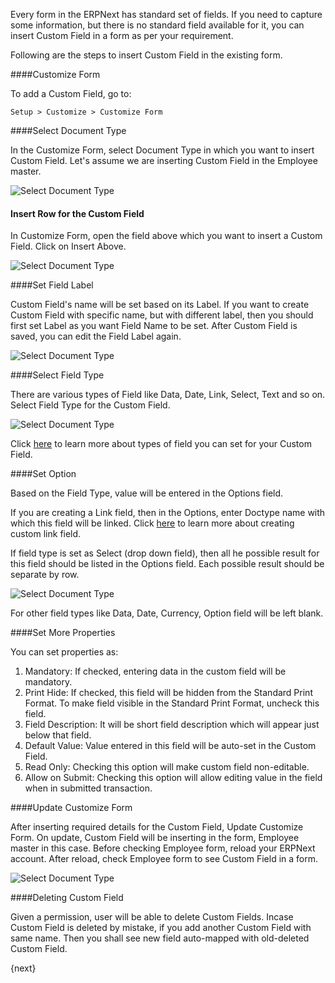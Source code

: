 Every form in the ERPNext has standard set of fields. If you need to capture some information, but there is no standard field available for it, you can insert Custom Field in a form as per your requirement.

Following are the steps to insert Custom Field in the existing form.

####Customize Form

To add a Custom Field, go to:

`Setup > Customize > Customize Form`

####Select Document Type

In the Customize Form, select Document Type in which you want to insert Custom Field. Let's assume we are inserting Custom Field in the Employee master.

<img alt="Select Document Type" class="screenshot" src="{{docs_base_url}}/assets/img/customize/custom-field-1.gif">

#### Insert Row for the Custom Field

In Customize Form, open the field above which you want to insert a Custom Field. Click on Insert Above.

<img alt="Select Document Type" class="screenshot" src="{{docs_base_url}}/assets/img/customize/custom-field-2.gif">

####Set Field Label

Custom Field's name will be set based on its Label. If you want to create Custom Field with specific name, but with different label, then you should first set Label as you want Field Name to be set. After Custom Field is saved, you can edit the Field Label again.

<img alt="Select Document Type" class="screenshot" src="{{docs_base_url}}/assets/img/customize/custom-field-3.png">

####Select Field Type

There are various types of Field like Data, Date, Link, Select, Text and so on. Select Field Type for the Custom Field.

<img alt="Select Document Type" class="screenshot" src="{{docs_base_url}}/assets/img/customize/custom-field-4.png">

Click [here]({{docs_base_url}}/user/manual/en/customize-erpnext/articles/field-types.html) to learn more about types of field you can set for your Custom Field.

####Set Option

Based on the Field Type, value will be entered in the Options field.

If you are creating a Link field, then in the Options, enter Doctype name with which this field will be linked. Click [here]({{docs_base_url}}/user/manual/en/customize-erpnext/articles/creating-custom-link-field.html) to learn more about creating custom link field.

If field type is set as Select (drop down field), then all he possible result for this field should be listed in the Options field. Each possible result should be separate by row.

<img alt="Select Document Type" class="screenshot" src="{{docs_base_url}}/assets/img/customize/custom-field-5.png">

For other field types like Data, Date, Currency, Option field will be left blank.

####Set More Properties

You can set properties as:

1. Mandatory: If checked, entering data in the custom field will be mandatory.
1. Print Hide: If checked, this field will be hidden from the Standard Print Format. To make field visible in the Standard Print Format, uncheck this field.
1. Field Description: It will be short field description which will appear just below that field.
1. Default Value: Value entered in this field will be auto-set in the Custom Field.
1. Read Only: Checking this option will make custom field non-editable.
1. Allow on Submit: Checking this option will allow editing value in the field when in submitted transaction.

####Update Customize Form

After inserting required details for the Custom Field, Update Customize Form. On update, Custom Field will be inserting in the form, Employee master in this case. Before checking Employee form, reload your ERPNext account. After reload, check Employee form to see Custom Field in a form.

<img alt="Select Document Type" class="screenshot" src="{{docs_base_url}}/assets/img/customize/custom-field-6.png">

####Deleting Custom Field

Given a permission, user will be able to delete Custom Fields. Incase Custom Field is deleted by mistake, if you add another Custom Field with same name. Then you shall see new field auto-mapped with old-deleted Custom Field.

{next}
